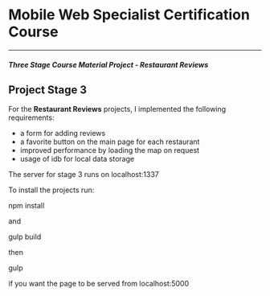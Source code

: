 # Mobile Web Specialist Certification Course

---
#### _Three Stage Course Material Project - Restaurant Reviews_

## Project Stage 3

For the **Restaurant Reviews** projects, I implemented the following requirements:
- a form for adding reviews
- a favorite button on the main page for each restaurant
- improved performance by loading the map on request
- usage of idb for local data storage

The server for stage 3 runs on localhost:1337

To install the projects run:

npm install

and

gulp build

then 

gulp 

if you want the page to be served from localhost:5000

